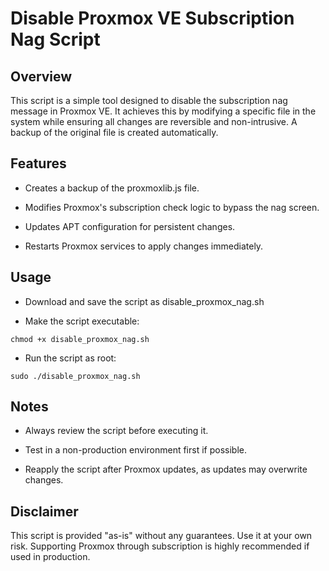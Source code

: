 # Disable Proxmox VE Subscription Nag Script

## Overview

This script is a simple tool designed to disable the subscription nag message in Proxmox VE. It achieves this by modifying a specific file in the system while ensuring all changes are reversible and non-intrusive. A backup of the original file is created automatically.

## Features

* Creates a backup of the proxmoxlib.js file.

* Modifies Proxmox's subscription check logic to bypass the nag screen.

* Updates APT configuration for persistent changes.

* Restarts Proxmox services to apply changes immediately.

## Usage

* Download and save the script as disable_proxmox_nag.sh

* Make the script executable:

```
chmod +x disable_proxmox_nag.sh
```

* Run the script as root:
```
sudo ./disable_proxmox_nag.sh
```

## Notes

* Always review the script before executing it.

* Test in a non-production environment first if possible.

* Reapply the script after Proxmox updates, as updates may overwrite changes.

## Disclaimer

This script is provided "as-is" without any guarantees. Use it at your own risk. Supporting Proxmox through subscription is highly recommended if used in production.

